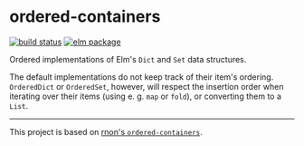 # ordered-containers

[![build status](https://travis-ci.org/Y0hy0h/ordered-containers.svg?branch=master)](https://travis-ci.org/Y0hy0h/ordered-containers)
[![elm package](https://img.shields.io/elm-package/v/y0hy0h/ordered-containers.svg)](https://package.elm-lang.org/packages/y0hy0h/ordered-containers/latest/)

Ordered implementations of Elm's `Dict` and `Set` data structures.

The default implementations do not keep track of their item's ordering. `OrderedDict` or `OrderedSet`, however, will respect the insertion order when iterating over their items (using e. g. `map` or `fold`), or converting them to a `List`.

---

This project is based on [rnon's `ordered-containers`](https://github.com/rnons/ordered-containers).
